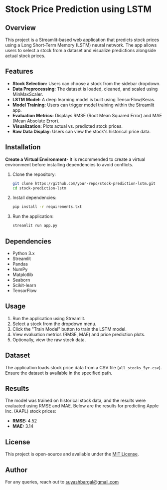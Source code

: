 # Stock Price Prediction using LSTM

## Overview
This project is a Streamlit-based web application that predicts stock prices using a Long Short-Term Memory (LSTM) neural network. The app allows users to select a stock from a dataset and visualize predictions alongside actual stock prices.

## Features
- **Stock Selection:** Users can choose a stock from the sidebar dropdown.
- **Data Preprocessing:** The dataset is loaded, cleaned, and scaled using MinMaxScaler.
- **LSTM Model:** A deep learning model is built using TensorFlow/Keras.
- **Model Training:** Users can trigger model training within the Streamlit app.
- **Evaluation Metrics:** Displays RMSE (Root Mean Squared Error) and MAE (Mean Absolute Error).
- **Visualization:** Plots actual vs. predicted stock prices.
- **Raw Data Display:** Users can view the stock's historical price data.

## Installation
**Create a Virtual Environment**-
It is recommended to create a virtual environment before installing dependencies to avoid conflicts.
1. Clone the repository:
   ```sh
   git clone https://github.com/your-repo/stock-prediction-lstm.git
   cd stock-prediction-lstm
   ```
2. Install dependencies:
   ```sh
   pip install -r requirements.txt
   ```
3. Run the application:
   ```sh
   streamlit run app.py
   ```

## Dependencies
- Python 3.x
- Streamlit
- Pandas
- NumPy
- Matplotlib
- Seaborn
- Scikit-learn
- TensorFlow

## Usage
1. Run the application using Streamlit.
2. Select a stock from the dropdown menu.
3. Click the "Train Model" button to train the LSTM model.
4. View evaluation metrics (RMSE, MAE) and price prediction plots.
5. Optionally, view the raw stock data.

## Dataset
The application loads stock price data from a CSV file (`all_stocks_5yr.csv`). Ensure the dataset is available in the specified path.

## Results
The model was trained on historical stock data, and the results were evaluated using RMSE and MAE. Below are the results for predicting Apple Inc. (AAPL) stock prices:

- **RMSE:** 4.52
- **MAE:** 3.14

## License
This project is open-source and available under the [MIT License](LICENSE).

## Author
For any queries, reach out to suyashbargal@gmail.com

